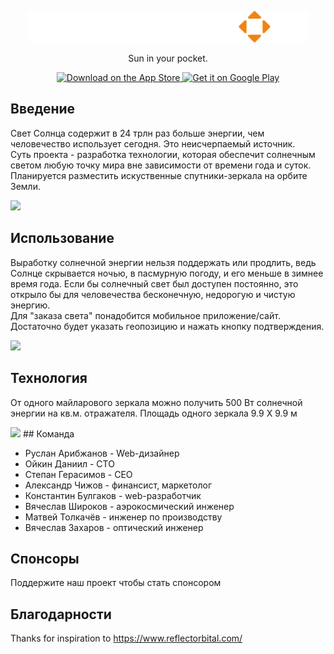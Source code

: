 <p align="center">
  <a href="">
    <img alt="SunSpot" title="SunSpot" src="./img/logo.png" width="450" >
  </a>
</p>

<p align="center">
  Sun in your pocket.
</p>

<p align="center">
  <a href="https://itunes.apple.com/us/app/gitpoint/id1251245162?mt=8">
    <img alt="Download on the App Store" title="App Store" src="http://i.imgur.com/0n2zqHD.png" width="140">
  </a>

  <a href="https://play.google.com/store/apps/details?id=com.gitpoint">
    <img alt="Get it on Google Play" title="Google Play" src="http://i.imgur.com/mtGRPuM.png" width="140">
  </a>
</p>

<!-- START doctoc generated TOC please keep comment here to allow auto update -->
<!-- DON'T EDIT THIS SECTION, INSTEAD RE-RUN doctoc TO UPDATE -->

## Введение

Свет Солнца содержит в 24 трлн раз больше энергии, чем человечество использует сегодня. Это неисчерпаемый источник.  
Суть проекта - разработка технологии, которая обеспечит солнечным светом любую точку мира вне зависимости от времени года и суток.  
Планируется разместить искуственные спутники-зеркала на орбите Земли.

<img src="https://s0.rbk.ru/v6_top_pics/resized/640xH/media/img/8/90/347250191359908.webp">  

## Использование

Выработку солнечной энергии нельзя поддержать или продлить, ведь Солнце скрывается ночью, в пасмурную погоду, и его меньше в зимнее время года.
Если бы солнечный свет был доступен постоянно, это открыло бы для человечества бесконечную, недорогую и чистую энергию.  
Для "заказа света" понадобится мобильное приложение/сайт. Достаточно будет указать геопозицию и нажать кнопку подтверждения.

<img src="https://s0.rbk.ru/v6_top_pics/resized/640xH/media/img/5/07/347250191459075.webp">  

## Технология

От одного майларового зеркала можно получить 500 Вт солнечной энергии на кв.м. отражателя. Площадь одного зеркала 9.9 X 9.9 м  

<img src="https://www.google.com/url?sa=i&url=https%3A%2F%2Fwww.reflectorbital.com%2Fenergy&psig=AOvVaw14xSJGn1mdQAmwQrcO1PI5&ust=1743658788430000&source=images&cd=vfe&opi=89978449&ved=0CBQQjRxqFwoTCODAgbLRuIwDFQAAAAAdAAAAABAP">  
## Команда

* Руслан Арибжанов - Web-дизайнер  
* Ойкин Даниил - CTO  
* Степан Герасимов - CEO  
* Александр Чижов - финансист, маркетолог  
* Константин Булгаков - web-разработчик  
* Вячеслав Широков - аэрокосмический инженер  
* Матвей Толкачёв - инженер по производству  
* Вячеслав Захаров - оптический инженер  

## Спонсоры

Поддержите наш проект чтобы стать спонсором

## Благодарности

Thanks for inspiration to https://www.reflectorbital.com/

